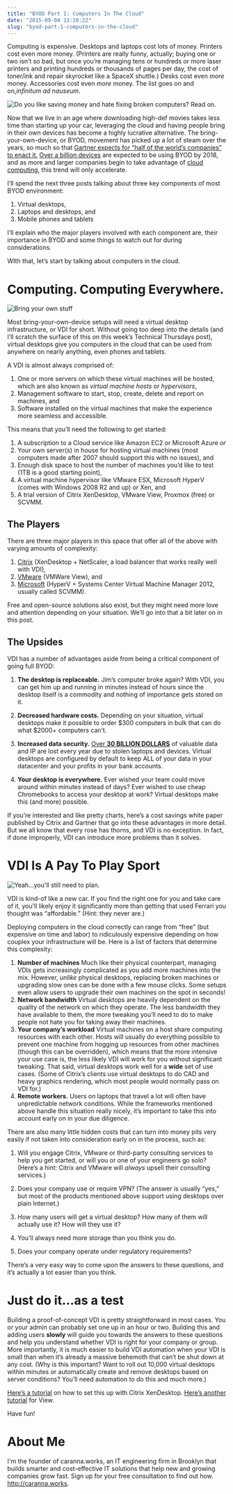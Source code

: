 ```yaml
---
title: "BYOD Part 1: Computers In The Cloud"
date: "2015-09-04 13:28:22"
slug: "byod-part-1-computers-in-the-cloud"
---
```


Computing is expensive. Desktops and laptops cost lots of money. Printers cost even more money. (Printers are really funny, actually; buying one or two isn’t so bad, but once you’re managing tens or hundreds or more laser printers and printing hundreds or thousands of pages per day, the cost of toner/ink and repair skyrocket like a SpaceX shuttle.) Desks cost even *more* money. Accessories cost even *more* money. The list goes on and on,*infinitum ad nauseum*.

![Do you like saving money and hate fixing broken computers? Read on.](http://www.funny-potato.com/blog/wp-content/uploads/2008/09/money-computers.jpg "")

Now that we live in an age where downloading high-def movies takes less time than starting up your car, leveraging the cloud and having people bring in their own devices has become a highly lucrative alternative. The bring-your-own-device, or BYOD, movement has picked up a lot of steam over the years, so much so that [Gartner expects for “half of the world’s companies” to enact it.](http://www.cio.com/article/2386248/byod/half-of-companies-will-require-byod-by-2017--gartner-says.html "") [Over a billion devices](http://www.eweek.com/mobile/byod-policies-bring-a-billion-devices-to-businesses-by-2018.html "") are expected to be using BYOD by 2018, and as more and larger companies begin to take advantage of [cloud computing](http://blog.caranna.works/2015/08/04/if-your-business-still-uses-servers-youre-probably-doing-it-wrong/ ""), this trend will only accelerate.

I’ll spend the next three posts talking about three key components of most BYOD environment:

1. Virtual desktops,
2. Laptops and desktops, and
3. Mobile phones and tablets

I’ll explain who the major players involved with each component are, their importance in BYOD and some things to watch out for during considerations.

WIth that, let’s start by talking about computers in the cloud.

# Computing. Computing Everywhere.

![Bring your own stuff](http://cdn2.hubspot.net/hub/80068/file-15697864-jpg/images/byod_(1).jpg "")

Most bring-your-own-device setups will need a virtual desktop infrastructure, or VDI for short. Without going too deep into the details (and I’ll scratch the surface of this on this week’s Technical Thursdays post), virtual desktops give you computers in the cloud that can be used from anywhere on nearly anything, even phones and tablets.

A VDI is almost always comprised of:

1. One or more servers on which these virtual machines will be hosted, which are also known as *virtual machine hosts* or *hypervisors*,
2. Management software to start, stop, create, delete and report on machines, and
3. Software installed on the virtual machines that make the experience more seamless and accessible.

This means that you’ll need the following to get started:

1. A subscription to a Cloud service like Amazon EC2 or Microsoft Azure *or*
2. Your own server(s) in house for hosting virtual machines (most computers made after 2007 should support this with no issues), and
3. Enough disk space to host the number of machines you’d like to test (1TB is a good starting point),
4. A virtual machine hypervisor like VMware ESX, Microsoft HyperV (comes with Windows 2008 R2 and up) or Xen, and
5. A trial version of Citrix XenDesktop, VMware View, Proxmox (free) or SCVMM.

## The Players

There are three major players in this space that offer all of the above with varying amounts of complexity:

1. [Citrix](http://citrix.com/xendesktop "") (XenDesktop + NetScaler, a load balancer that works really well with VDI),
2. [VMware](http://vmware.com/view "") (VMWare View), and
3. [Microsoft](http://microsoft.com/hyper-v "") (HyperV + Systems Center Virtual Machine Manager 2012, usually called SCVMM).

Free and open-source solutions also exist, but they might need more love and attention depending on your situation. We’ll go into that a bit later on in this post.

## The Upsides

VDI has a number of advantages aside from being a critical component of going full BYOD:

1. **The desktop is replaceable.** Jim’s computer broke again? With VDI, you can get him up and running in minutes instead of hours since the desktop itself is a commodity and nothing of importance gets stored on it.

2. **Decreased hardware costs.** Depending on your situation, virtual desktops make it possible to order $300 computers in bulk that can do what $2000+ computers can’t.

3. **Increased data security.** [Over **30 BILLION DOLLARS**](https://www.lookout.com/news-mobile-security/lookout-lost-phones-30-billion "") of valuable data and IP are lost every year due to stolen laptops and devices. Virtual desktops are configured by default to keep ALL of your data in your datacenter and your profits in your bank accounts.

4. **Your desktop is everywhere.** Ever wished your team could move around within minutes instead of days? Ever wished to use cheap Chromebooks to access your desktop at work? Virtual desktops make this (and more) possible.

If you’re interested and like pretty charts, here’s a cost savings white paper published by Citrix and Gartner that go into these advantages in more detail. But we all know that every rose has thorns, and VDI is no exception. In fact, if done improperly, VDI can introduce more problems than it solves.

# VDI Is A Pay To Play Sport

![Yeah...you'll still need to plan.](http://cdn.meme.am/instances/500x/55473354.jpg "")

VDI is kind-of like a new car. If you find the right one for you and take care of it, you’ll likely enjoy it significantly more than getting that used Ferrari you thought was “affordable.” (Hint: they never are.)

Deploying computers in the cloud correctly can range from “free” (but expensive on time and labor) to ridiculously expensive depending on how couplex your infrastructure will be. Here is a list of factors that determine this complexity:

1. **Number of machines** Much like their physical counterpart, managing VDIs gets increasingly complicated as you add more machines into the mix. However, *unlike* physical desktops, replacing broken machines or upgrading slow ones can be done with a few mouse clicks. Some setups even allow users to upgrade their own machines on the spot in seconds!
2. **Network bandwidth** Virtual desktops are heavily dependent on the quality of the network on which they operate. The less bandwidth they have available to them, the more tweaking you’ll need to do to make people not hate you for taking away their machines.
3. **Your company’s workload** Virtual machines on a host share computing resources with each other. Hosts will usually do everything possible to prevent one machine from hogging up resources from other machines (though this can be overridden), which means that the more intensive your use case is, the less likely VDI will work for you without significant tweaking. That said, virtual desktops work well for a **wide** set of use cases. (Some of Citrix’s clients use virtual desktops to do CAD and heavy graphics rendering, which most people would normally pass on VDI for.)
4. **Remote workers.** Users on laptops that travel a lot will often have unpredictable network conditions. While the frameworks mentioned above handle this situation really nicely, it’s important to take this into account early on in your due diligence.

There are also many little hidden costs that can turn into money pits very easily if not taken into consideration early on in the process, such as:

1. Will you engage Citrix, VMware or third-party consulting services to help you get started, or will you or one of your engineers go solo? (Here’s a hint: Citrix and VMware will *always* upsell their consulting services.)

2. Does your company use or require VPN? (The answer is usually “yes,” but most of the products mentioned above support using desktops over plain Internet.)

3. How many users will get a virtual desktop? How many of them will actually use it? How will they use it?

4. You’ll always need more storage than you think you do.

5. Does your company operate under regulatory requirements?

There’s a very easy way to come upon the answers to these questions, and it’s actually a lot easier than you think.

# Just do it…as a test

Building a proof-of-concept VDI is pretty straightforward in most cases. You or your admin can probably set one up in an hour or two. Building this and adding users **slowly** will guide you towards the answers to these questions and help you understand whether VDI is right for your company or group. More importantly, it is much easier to build VDI automation when your VDI is small than when it’s already a massive behemoth that can’t be shut down at any cost. (Why is this important? Want to roll out 10,000 virtual desktops within minutes or automatically create and remove desktops based on server conditions? You’ll need automation to do this and much more.)

[Here’s a tutorial](http://www.learnvdi.com/sites/default/files/documents/XenDesktop%207%20Install%20with%20StoreFront%202.0.pdf "") on how to set this up with Citrix XenDesktop. [Here’s another tutorial](http://www.derekseaman.com/2013/03/vmware-horizon-view-51-install-part-1.html "") for View.

Have fun!

# About Me

I'm the founder of caranna.works, an IT engineering firm in Brooklyn that builds smarter and cost-effective IT solutions that help new and growing companies grow fast. Sign up for your free consultation to find out how. http://caranna.works.
